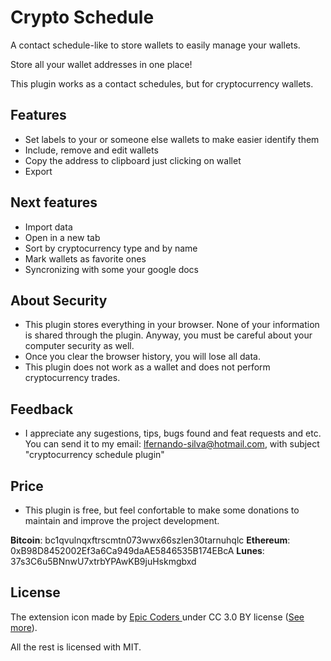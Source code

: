 # Crypto Schedule
A contact schedule-like to store wallets to easily manage your wallets.

Store all your wallet addresses in one place!

This plugin works as a contact schedules, but for cryptocurrency wallets.

## Features

- Set labels to your or someone else wallets to make easier identify them
- Include, remove and edit wallets
- Copy the address to clipboard just clicking on wallet
- Export

## Next features

- Import data
- Open in a new tab
- Sort by cryptocurrency type and by name
- Mark wallets as favorite ones
- Syncronizing with some your google docs

## About Security

- This plugin stores everything in your browser. None of your information is shared through the plugin. Anyway, you must be careful about your computer security as well.
- Once you clear the browser history, you will lose all data.
- This plugin does not work as a wallet and does not perform cryptocurrency trades.

## Feedback
- I appreciate any sugestions, tips, bugs found and feat requests and etc. You can send it to my email: lfernando-silva@hotmail.com, with subject "cryptocurrency schedule plugin"

## Price
- This plugin is free, but feel confortable to make some donations to maintain and improve the project development.

**Bitcoin**: bc1qvulnqxftrscmtn073wwx66szlen30tarnuhqlc
**Ethereum**: 0xB98D8452002Ef3a6Ca949daAE5846535B174EBcA
**Lunes**: 37s3C6u5BNnwU7xtrbYPAwKB9juHskmgbxd

## License

The extension icon made by [Epic Coders ](https://www.flaticon.com/authors/epiccoders) under CC 3.0 BY license ([See more](http://creativecommons.org/licenses/by/3.0/)).

All the rest is licensed with MIT.
